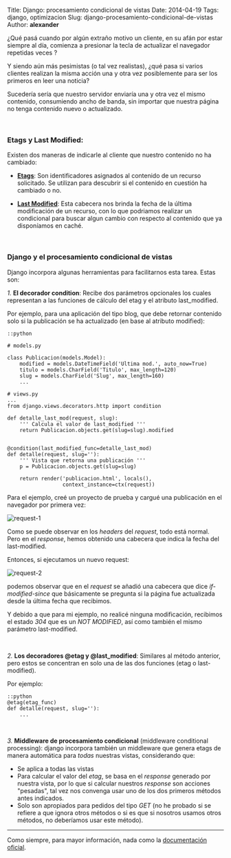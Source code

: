 Title: Django: procesamiento condicional de vistas
Date: 2014-04-19
Tags: django, optimizacion
Slug: django-procesamiento-condicional-de-vistas
Author: __alexander__

¿Qué pasá cuando por algún extraño motivo un cliente, en su afán por estar siempre al día, comienza a presionar la tecla de actualizar el navegador repetidas veces ?

Y siendo aún más pesimistas (o tal vez realistas), ¿qué pasa si varios clientes realizan la misma acción una y otra vez posiblemente para ser los primeros en leer una noticia?

Sucedería sería que nuestro servidor enviaría una y otra vez el mismo contenido, consumiendo ancho de banda, sin importar que nuestra página no tenga contenido nuevo o actualizado.

<br>

### Etags y Last Modified:

Existen dos maneras de indicarle al cliente que nuestro contenido no ha cambiado:

- [**Etags**][etag]: Son identificadores asignados al contenido de un recurso solicitado. Se utilizan para descubrir si el contenido en cuestión ha cambiado o no.

- [**Last Modified**][last-modified]: Esta cabecera nos brinda la fecha de la última modificación de un recurso, con lo que podriamos realizar un condicional para buscar algun cambio con respecto al contenido que ya disponíamos en caché.

<br>

### Django y el procesamiento condicional de vistas

Django incorpora algunas herramientas para facilitarnos esta tarea. Estas son:


*1.* **El decorador condition**: Recibe dos parámetros opcionales los cuales representan a las funciones de cálculo del etag y el atributo last_modified.

Por ejemplo, para una aplicación del tipo blog, que debe retornar contenido solo si la publicación se ha actualizado (en base al atributo modified):

~~~
::python

# models.py

class Publicacion(models.Model):
    modified = models.DateTimeField('Ultima mod.', auto_now=True)
    titulo = models.CharField('Titulo', max_length=120)
    slug = models.CharField('Slug', max_length=160)
    ...

# views.py
...
from django.views.decorators.http import condition

def detalle_last_mod(request, slug):
    ''' Calcula el valor de last_modified '''
    return Publicacion.objects.get(slug=slug).modified


@condition(last_modified_func=detalle_last_mod)
def detalle(request, slug=''):
    ''' Vista que retorna una publicación '''
    p = Publicacion.objects.get(slug=slug)

    return render('publicacion.html', locals(),
                  context_instance=ctx(request))
~~~

Para el ejemplo, creé un proyecto de prueba y cargué una publicación en el navegador por primera vez:

![request-1][request-1]

Como se puede observar en los *headers* del *request*, todo está normal. Pero en el *response*, hemos obtenido una cabecera que indica la fecha del last-modified.

Entonces, si ejecutamos un nuevo request:

![request-2][request-2]

podemos observar que en el *request* se añadió una cabecera que dice *if-modified-since* que básicamente se pregunta si la página fue actualizada desde la última fecha que recibimos.

Y debido a que para mi ejemplo, no realicé ninguna modificación, recibimos el estado *304* que es un *NOT MODIFIED*, así como también el mismo parámetro last-modified.

<br>

*2.* **Los decoradores @etag y @last_modified**: Similares al método anterior, pero estos se concentran en solo una de las dos funciones (etag o last-modified).

Por ejemplo:

~~~
::python
@etag(etag_func)
def detalle(request, slug=''):
    ...
~~~

<br>

*3.* **Middleware de procesamiento condicional** (middleware conditional processing): django incorpora también un middleware que genera etags de manera automática para *todas* nuestras vistas, considerando que:

- Se aplica a todas las vistas
- Para calcular el valor del *etag*, se basa en el *response* generado por nuestra vista, por lo que si calcular nuestros *response* son acciones "pesadas", tal vez nos convenga usar uno de los dos primeros métodos antes indicados.
- Solo son apropiados para pedidos del tipo *GET* (no he probado si se refiere a que ignora otros métodos o si es que si nosotros usamos otros métodos, no deberíamos usar este método).

- - -

Como siempre, para mayor información, nada como la [documentación oficial][docs].



[etag]: http://en.wikipedia.org/wiki/HTTP_ETag
[last-modified]: http://www.w3.org/Protocols/rfc2616/rfc2616-sec14.html#sec14.29
[docs]: https://docs.djangoproject.com/en/1.6/topics/conditional-view-processing/

[request-1]: /static/pictures/django-conditional-1.png 'Request 01'
[request-2]: /static/pictures/django-conditional-2.png 'Request 02'